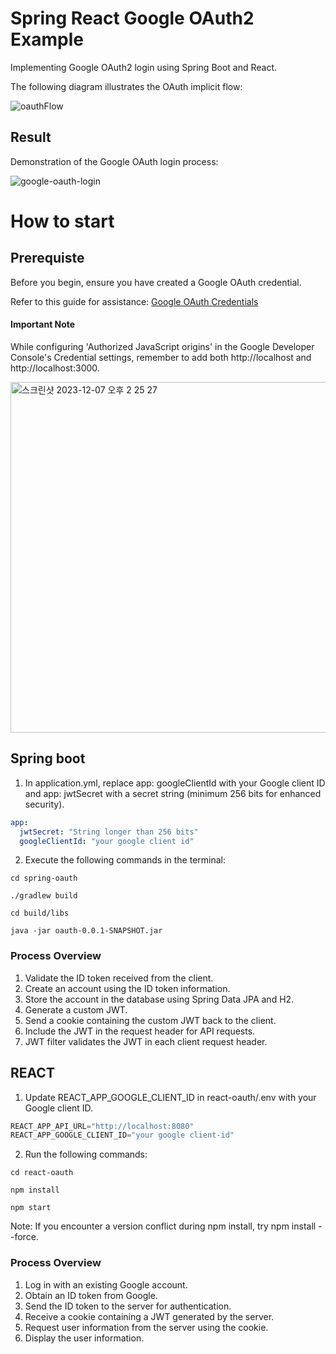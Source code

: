 # Spring React Google OAuth2 Example

Implementing Google OAuth2 login using Spring Boot and React.

The following diagram illustrates the OAuth implicit flow:

![oauthFlow](https://user-images.githubusercontent.com/55564829/172382434-48ed0c73-dadb-4b85-ab22-19d9e1b89033.png)

## Result

Demonstration of the Google OAuth login process:


![google-oauth-login](https://user-images.githubusercontent.com/55564829/172130755-ab1dc492-0686-407a-8d64-ba9816f941a4.gif)


# How to start

## Prerequiste

Before you begin, ensure you have created a Google OAuth credential.

Refer to this guide for assistance: [Google OAuth Credentials](https://docs.retool.com/data-sources/guides/authentication/google-oauth)

#### Important Note

While configuring 'Authorized JavaScript origins' in the Google Developer Console's Credential settings, remember to add both http://localhost and http://localhost:3000.

<img width="561" alt="스크린샷 2023-12-07 오후 2 25 27" src="https://github.com/baezzys/spring-react-google-oauth2/assets/55564829/284556b1-4c70-4c65-9384-df1e6dc37893">


## Spring boot

1. In application.yml, replace app: googleClientId with your Google client ID and app: jwtSecret with a secret string (minimum 256 bits for enhanced security).

```yaml
app:
  jwtSecret: "String longer than 256 bits"
  googleClientId: "your google client id"
```

2. Execute the following commands in the terminal:
```shell
cd spring-oauth

./gradlew build

cd build/libs

java -jar oauth-0.0.1-SNAPSHOT.jar
```

### Process Overview

1. Validate the ID token received from the client.
2. Create an account using the ID token information.
3. Store the account in the database using Spring Data JPA and H2.
4. Generate a custom JWT.
5. Send a cookie containing the custom JWT back to the client.
6. Include the JWT in the request header for API requests.
7. JWT filter validates the JWT in each client request header.

## REACT

1. Update REACT_APP_GOOGLE_CLIENT_ID in react-oauth/.env with your Google client ID.

```js
REACT_APP_API_URL="http://localhost:8080"
REACT_APP_GOOGLE_CLIENT_ID="your google client-id"
```

2. Run the following commands:
```shell
cd react-oauth

npm install

npm start
```

Note: If you encounter a version conflict during npm install, try npm install --force.

### Process Overview

1. Log in with an existing Google account.
2. Obtain an ID token from Google.
3. Send the ID token to the server for authentication.
4. Receive a cookie containing a JWT generated by the server.
5. Request user information from the server using the cookie.
6. Display the user information.


